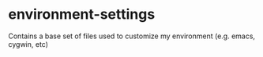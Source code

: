environment-settings
====================

Contains a base set of files used to customize my environment (e.g. emacs, cygwin, etc)